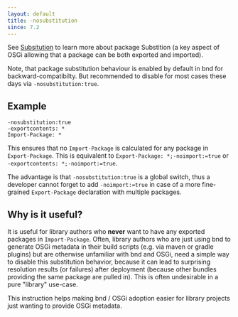 ```yaml
---
layout: default
title: -nosubstitution
since: 7.2
---
```


See [Subsitution](/chapters/170-versioning.html#substitution) to learn more about package Substition (a key aspect of OSGi allowing that a package can be both exported and imported).

Note, that package substitution behaviour is enabled by default in bnd for backward-compatibilty. But recommended to disable for most cases these days via `-nosubstitution:true`.


## Example

```
-nosubstitution:true
-exportcontents: *
Import-Package: *
```

This ensures that no `Import-Package` is calculated for any package in `Export-Package`. This is equivalent to `Export-Package: *;-noimport:=true` or `-exportcontents: *;-noimport:=true`.

The advantage is that `-nosubstitution:true` is a global switch, thus a developer cannot forget to add `-noimport:=true` in case of a more fine-grained `Export-Package` declaration with multiple packages. 

## Why is it useful?

It is useful for library authors who **never** want to have any exported packages in `Import-Package`.
Often, library authors who are just using bnd to generate OSGi metadata in their build scripts (e.g. via maven or gradle plugins) but are otherwise unfamiliar with bnd and OSGi, need a simple way to disable this substitution behavior, because it can lead to surprising resolution results (or failures) after deployment (because other bundles providing the same package are pulled in). This is often undesirable in a pure "library" use-case.

This instruction helps making bnd / OSGi adoption easier for library projects just wanting to provide OSGi metadata.
